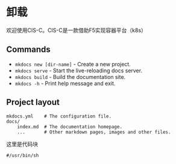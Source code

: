 # 卸载

欢迎使用CIS-C。CIS-C是一款借助F5实现容器平台（k8s）

## Commands

* `mkdocs new [dir-name]` - Create a new project.
* `mkdocs serve` - Start the live-reloading docs server.
* `mkdocs build` - Build the documentation site.
* `mkdocs -h` - Print help message and exit.

## Project layout

    mkdocs.yml    # The configuration file.
    docs/
        index.md  # The documentation homepage.
        ...       # Other markdown pages, images and other files.

这里是代码块
```
#/usr/bin/sh
```

